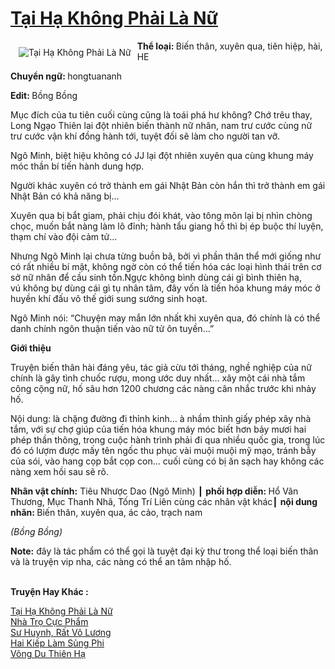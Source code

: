 <a href="https://utruyen.com/truyen/tai-ha-khong-phai-la-nu/17443/" title="Tại Hạ Không Phải Là Nữ"><h1>Tại Hạ Không Phải Là Nữ</h1></a><div style="display:table"><img align="right" style="float: left; padding: 10px;" src="https://utruyen.com/images/story/200x260/tai-ha-khong-phai-la-nu.jpg" alt="Tại Hạ Không Phải Là Nữ"><strong>Thể loại: </strong>Biến thân, xuyên qua, tiên hiệp, hài, HE<p></p><strong>Chuyển ngữ: </strong>hongtuananh<p></p><strong>Edit: </strong>Bồng Bồng <p></p>Mục đích của tu tiên cuối cùng cũng là toái phá hư không? Chớ trêu thay, Long Ngạo Thiên lai đột nhiên biến thành nữ nhân, nam trư cước cùng nữ trư cước vận khí đồng hành tới, tuyệt đối sẽ làm cho người tan vỡ.<p></p>Ngô Minh, biệt hiệu không có JJ lại đột nhiên xuyên qua cùng khung máy móc thần bí tiến hành dung hợp.<p></p>Người khác xuyên có trở thành em gái Nhật Bản còn hắn thì trở thành em gái Nhật Bản có khả năng bị...<p></p>Xuyên qua bị bắt giam, phải chịu đói khát, vào tông môn lại bị nhìn chòng chọc, muốn bắt nàng làm lô đỉnh; hành tẩu giang hồ thì bị ép buộc thí luyện, thạm chí vào đội cảm tử...<p></p>Nhưng Ngô Minh lại chưa từng buồn bã, bởi vì phần thân thể mới giống như có rất nhiều bí mật, không ngờ còn có thể tiến hóa các loại hình thái trên cơ sở nữ nhân để cầu sinh tồn.Ngực không bình dùng cái gì bình thiên hạ, vú không bự dùng cái gì tụ nhân tâm, đây vốn là tiến hóa khung máy móc ở huyền khí đấu võ thế giới sung sướng sinh hoạt.<p></p>Ngô Minh nói: “Chuyện may mắn lớn nhất khi xuyên qua, đó chính là có thể danh chính ngôn thuận tiến vào nữ tử ôn tuyền…”<p></p><strong>Giới thiệu</strong><p></p>Truyện biến thân hài đáng yêu, tác giả cừu tới tháng, nghề nghiệp của nữ chính là gây tình chuốc rượu, mong ước duy nhất… xây một cái nhà tắm công cộng nữ, hố sâu hơn 1200 chương các nàng cân nhắc trước khi nhảy hố.<p></p>Nội dung: là chặng đường đi thỉnh kinh… à nhầm thỉnh giấy phép xây nhà tắm, với sự chợ giúp của tiến hóa khung máy móc biết hơn bảy mươi hai phép thần thông, trong cuộc hành trình phải đi qua nhiều quốc gia, trong lúc đó có lượm được mấy tên ngốc thu phục vài muội muội mỹ mạo, tránh bẫy của sói, vào hang cọp bắt cọp con… cuối cùng có bị ăn sạch hay không các nàng xem hồi sau sẽ rõ.<p></p><b>Nhân vật chính:</b> Tiêu Nhược Dao (Ngô Minh) ┃ <b>phối hợp diễn: </b>Hổ Vân Thương, Mục Thanh Nhã, Tống Trí Liên cùng các nhân vật khác┃ <b>nội dung nhãn: </b>Biến thân, xuyên qua, ác cảo, trạch nam<p></p><em>(Bồng Bồng)</em><p></p><strong>Note:</strong> đây là tác phẩm có thể gọi là tuyệt đại kỳ thư trong thể loại biến thân và là truyện vip nha, các nàng có thể an tâm nhập hố.</div><p><br><b>Truyện Hay Khác :</b></p><a href="https://utruyen.com/truyen/tai-ha-khong-phai-la-nu/17443/" alt="Tại Hạ Không Phải Là Nữ">Tại Hạ Không Phải Là Nữ</a><br/><a href="https://utruyen.com/truyen/nha-tro-cuc-pham/14365/" alt="Nhà Trọ Cực Phẩm">Nhà Trọ Cực Phẩm</a><br/><a href="https://github.com/quanluxury/ngontinhhot/tree/master/truyenhay/16983" alt="Sư Huynh, Rất Vô Lương">Sư Huynh, Rất Vô Lương</a><br/><a href="https://github.com/quanluxury/ngontinhhot/tree/master/truyenhay/16371" alt="Hai Kiếp Làm Sủng Phi">Hai Kiếp Làm Sủng Phi</a><br/><a href="https://maps.google.com.gt/url?q=https%3A%2F%2Futruyen.com%2Ftruyen%2Fvong-du-thien-ha%2F19370%2F" alt="Võng Du Thiên Hạ">Võng Du Thiên Hạ</a><br/>